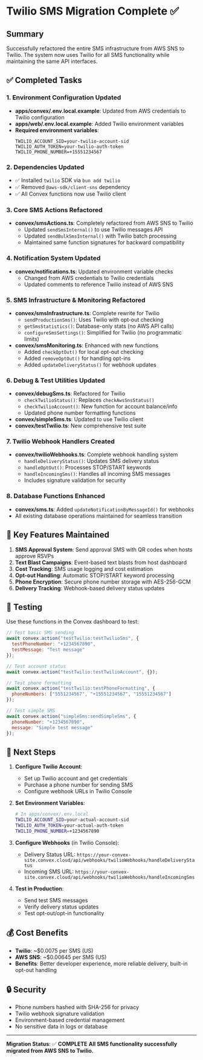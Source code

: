 # Twilio SMS Migration Complete ✅

## Summary
Successfully refactored the entire SMS infrastructure from AWS SNS to Twilio. The system now uses Twilio for all SMS functionality while maintaining the same API interfaces.

## ✅ Completed Tasks

### 1. Environment Configuration Updated
- **apps/convex/.env.local.example**: Updated from AWS credentials to Twilio configuration
- **apps/web/.env.local.example**: Added Twilio environment variables
- **Required environment variables**:
  ```
  TWILIO_ACCOUNT_SID=your-twilio-account-sid
  TWILIO_AUTH_TOKEN=your-twilio-auth-token
  TWILIO_PHONE_NUMBER=+15551234567
  ```

### 2. Dependencies Updated
- ✅ Installed `twilio` SDK via `bun add twilio`
- ✅ Removed `@aws-sdk/client-sns` dependency
- ✅ All Convex functions now use Twilio client

### 3. Core SMS Actions Refactored
- **convex/smsActions.ts**: Completely refactored from AWS SNS to Twilio
  - Updated `sendSmsInternal()` to use Twilio messages API
  - Updated `sendBulkSmsInternal()` with Twilio batch processing
  - Maintained same function signatures for backward compatibility

### 4. Notification System Updated
- **convex/notifications.ts**: Updated environment variable checks
  - Changed from AWS credentials to Twilio credentials
  - Updated comments to reference Twilio instead of AWS SNS

### 5. SMS Infrastructure & Monitoring Refactored
- **convex/smsInfrastructure.ts**: Complete rewrite for Twilio
  - `sendProductionSms()`: Uses Twilio with opt-out checking
  - `getSmsStatistics()`: Database-only stats (no AWS API calls)
  - `configureSmsSettings()`: Simplified for Twilio (no programmatic limits)
- **convex/smsMonitoring.ts**: Enhanced with new functions
  - Added `checkOptOut()` for local opt-out checking
  - Added `removeOptOut()` for handling opt-ins
  - Added `updateDeliveryStatus()` for webhook updates

### 6. Debug & Test Utilities Updated
- **convex/debugSms.ts**: Refactored for Twilio
  - `checkTwilioStatus()`: Replaces `checkAwsSnsStatus()`
  - `checkTwilioAccount()`: New function for account balance/info
  - Updated phone number formatting functions
- **convex/simpleSms.ts**: Updated to use Twilio client
- **convex/testTwilio.ts**: New comprehensive test suite

### 7. Twilio Webhook Handlers Created
- **convex/twilioWebhooks.ts**: Complete webhook handling system
  - `handleDeliveryStatus()`: Updates SMS delivery status
  - `handleOptOut()`: Processes STOP/START keywords
  - `handleIncomingSms()`: Handles all incoming SMS messages
  - Includes signature validation for security

### 8. Database Functions Enhanced
- **convex/sms.ts**: Added `updateNotificationByMessageId()` for webhooks
- All existing database operations maintained for seamless transition

## 🎯 Key Features Maintained

1. **SMS Approval System**: Send approval SMS with QR codes when hosts approve RSVPs
2. **Text Blast Campaigns**: Event-based text blasts from host dashboard
3. **Cost Tracking**: SMS usage logging and cost estimation
4. **Opt-out Handling**: Automatic STOP/START keyword processing
5. **Phone Encryption**: Secure phone number storage with AES-256-GCM
6. **Delivery Tracking**: Webhook-based delivery status updates

## 🚀 Testing

Use these functions in the Convex dashboard to test:

```javascript
// Test basic SMS sending
await convex.action("testTwilio:testTwilioSms", {
  testPhoneNumber: "+1234567890",
  testMessage: "Test message"
});

// Test account status
await convex.action("testTwilio:testTwilioAccount", {});

// Test phone formatting
await convex.action("testTwilio:testPhoneFormatting", {
  phoneNumbers: ["5551234567", "+15551234567", "15551234567"]
});

// Test simple SMS
await convex.action("simpleSms:sendSimpleSms", {
  phoneNumber: "+1234567890",
  message: "Simple test message"
});
```

## 📝 Next Steps

1. **Configure Twilio Account**:
   - Set up Twilio account and get credentials
   - Purchase a phone number for sending SMS
   - Configure webhook URLs in Twilio Console

2. **Set Environment Variables**:
   ```bash
   # In apps/convex/.env.local
   TWILIO_ACCOUNT_SID=your-actual-account-sid
   TWILIO_AUTH_TOKEN=your-actual-auth-token
   TWILIO_PHONE_NUMBER=+1234567890
   ```

3. **Configure Webhooks** (in Twilio Console):
   - Delivery Status URL: `https://your-convex-site.convex.cloud/api/webhooks/twilioWebhooks/handleDeliveryStatus`
   - Incoming SMS URL: `https://your-convex-site.convex.cloud/api/webhooks/twilioWebhooks/handleIncomingSms`

4. **Test in Production**:
   - Send test SMS messages
   - Verify delivery status updates
   - Test opt-out/opt-in functionality

## 💰 Cost Benefits

- **Twilio**: ~$0.0075 per SMS (US)
- **AWS SNS**: ~$0.00645 per SMS (US)
- **Benefits**: Better developer experience, more reliable delivery, built-in opt-out handling

## 🔒 Security

- Phone numbers hashed with SHA-256 for privacy
- Twilio webhook signature validation
- Environment-based credential management
- No sensitive data in logs or database

---

**Migration Status**: ✅ **COMPLETE**
**All SMS functionality successfully migrated from AWS SNS to Twilio.**